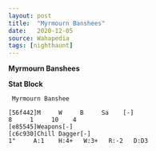 ```yaml
---
layout: post
title:  "Myrmourn Banshees"
date:   2020-12-05
source: Wahapedia
tags: [nighthaunt]
---
```


**Myrmourn Banshees**

**Stat Block**
```
 Myrmourn Banshee
```

```
[56f442]M     W     B     Sa    [-]
8     1     10    4     
[e85545]Weapons[-]
[c6c930]Chill Dagger[-]
1"     A:1    H:4+   W:3+   R:-2   D:D3  
```



